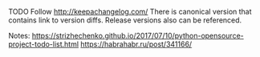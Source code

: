 TODO
Follow http://keepachangelog.com/
There is canonical version that contains link to version diffs.
Release versions also can be referenced. 

Notes:
https://strizhechenko.github.io/2017/07/10/python-opensource-project-todo-list.html
https://habrahabr.ru/post/341166/
